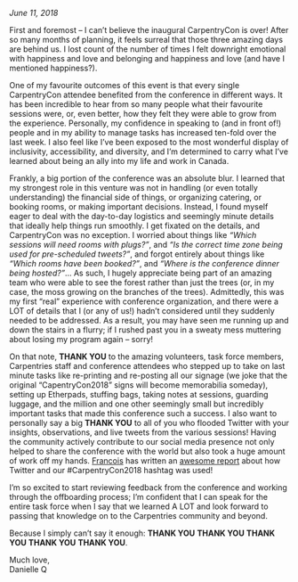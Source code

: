 *June 11, 2018*

First and foremost – I can’t believe the inaugural CarpentryCon is over! After so many months of planning, it feels surreal that those three amazing days are behind us. I lost count of the number of times I felt downright emotional with happiness and love and belonging and happiness and love (and have I mentioned happiness?).
  
One of my favourite outcomes of this event is that every single CarpentryCon attendee benefited from the conference in different ways. It has been incredible to hear from so many people what their favourite sessions were, or, even better, how they felt they were able to grow from the experience. Personally, my confidence in speaking to (and in front of!) people and in my ability to manage tasks has increased ten-fold over the last week. I also feel like I’ve been exposed to the most wonderful display of inclusivity, accessibility, and diversity, and I’m determined to carry what I’ve learned about being an ally into my life and work in Canada.
  
Frankly, a big portion of the conference was an absolute blur. I learned that my strongest role in this venture was not in handling (or even totally understanding) the financial side of things, or organizing catering, or booking rooms, or making important decisions. Instead, I found myself eager to deal with the day-to-day logistics and seemingly minute details that ideally help things run smoothly. I get fixated on the details, and CarpentryCon was no exception. I worried about things like *“Which sessions will need rooms with plugs?”*, and *“Is the correct time zone being used for pre-scheduled tweets?”*, and forgot entirely about things like *“Which rooms have been booked?”*, and *“Where is the conference dinner being hosted?”*… As such, I hugely appreciate being part of an amazing team who were able to see the forest rather than just the trees (or, in my case, the moss growing on the branches of the trees). Admittedly, this was my first “real” experience with conference organization, and there were a LOT of details that I (or any of us!) hadn’t considered until they suddenly needed to be addressed. As a result, you may have seen me running up and down the stairs in a flurry; if I rushed past you in a sweaty mess muttering about losing my program again – sorry!
  
On that note, **THANK YOU** to the amazing volunteers, task force members, Carpentries staff and conference attendees who stepped up to take on last minute tasks like re-printing and re-posting all our signage (we joke that the original “CapentryCon2018” signs will become memorabilia someday), setting up Etherpads, stuffing bags, taking notes at sessions, guarding luggage, and the million and one other seemingly small but incredibly important tasks that made this conference such a success. I also want to personally say a big **THANK YOU** to all of you who flooded Twitter with your insights, observations, and live tweets from the various sessions! Having the community actively contribute to our social media presence not only helped to share the conference with the world but also took a huge amount of work off my hands. [Francois](https://twitter.com/fmic_) has written an [awesome report](https://carpentries.org/2018/06/carpentrycon-tweets) about how Twitter and our #CarpentryCon2018 hashtag was used!
  
I’m so excited to start reviewing feedback from the conference and working through the offboarding process; I’m confident that I can speak for the entire task force when I say that we learned A LOT and look forward to passing that knowledge on to the Carpentries community and beyond.
  
Because I simply can’t say it enough: **THANK YOU** **THANK YOU** **THANK YOU** **THANK YOU** **THANK YOU**.

Much love,  
Danielle Q
